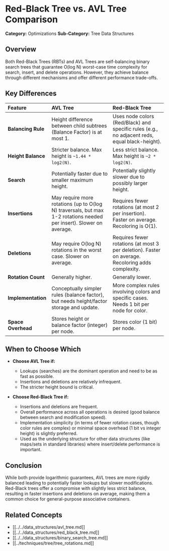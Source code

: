 # Red-Black Tree vs. AVL Tree Comparison

**Category:** Optimizations
**Sub-Category:** Tree Data Structures

## Overview

Both Red-Black Trees (RBTs) and AVL Trees are self-balancing binary search trees that guarantee O(log N) worst-case time complexity for search, insert, and delete operations. However, they achieve balance through different mechanisms and offer different performance trade-offs.

## Key Differences

| Feature             | AVL Tree                                  | Red-Black Tree                            |
| :------------------ | :---------------------------------------- | :---------------------------------------- |
| **Balancing Rule**  | Height difference between child subtrees (Balance Factor) is at most 1. | Uses node colors (Red/Black) and specific rules (e.g., no adjacent reds, equal black-height). |
| **Height Balance**  | Stricter balance. Max height is `~1.44 * log2(N)`. | Less strict balance. Max height is `~2 * log2(N)`. |
| **Search**          | Potentially faster due to smaller maximum height. | Potentially slightly slower due to possibly larger height. |
| **Insertions**      | May require more rotations (up to O(log N) traversals, but max 1-2 rotations needed per insert). Slower on average. | Requires fewer rotations (at most 2 per insertion). Faster on average. Recoloring is O(1). |
| **Deletions**       | May require O(log N) rotations in the worst case. Slower on average. | Requires fewer rotations (at most 3 per deletion). Faster on average. Recoloring adds complexity. |
| **Rotation Count**  | Generally higher.                         | Generally lower.                          |
| **Implementation**  | Conceptually simpler rules (balance factor), but needs height/factor storage and update. | More complex rules involving colors and specific cases. Needs 1 bit per node for color. |
| **Space Overhead**  | Stores height or balance factor (integer) per node. | Stores color (1 bit) per node.            |

## When to Choose Which

*   **Choose AVL Tree if:**
    *   Lookups (searches) are the dominant operation and need to be as fast as possible.
    *   Insertions and deletions are relatively infrequent.
    *   The stricter height bound is critical.

*   **Choose Red-Black Tree if:**
    *   Insertions and deletions are frequent.
    *   Overall performance across all operations is desired (good balance between search and modification speed).
    *   Implementation simplicity (in terms of fewer rotation cases, though color rules are complex) or minimal space overhead (1 bit vs integer height) is slightly preferred.
    *   Used as the underlying structure for other data structures (like maps/sets in standard libraries) where insert/delete performance is important.

## Conclusion

While both provide logarithmic guarantees, AVL trees are more rigidly balanced leading to potentially faster lookups but slower modifications. Red-Black trees offer a compromise with slightly less strict balance, resulting in faster insertions and deletions on average, making them a common choice for general-purpose associative containers.

## Related Concepts

*   [[../../data_structures/avl_tree.md]]
*   [[../../data_structures/red_black_tree.md]]
*   [[../../data_structures/binary_search_tree.md]]
*   [[../techniques/tree/tree_rotations.md]] 